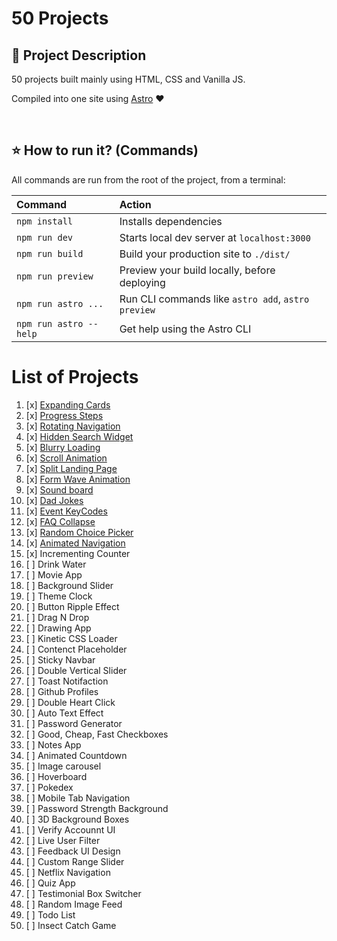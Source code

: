 # 50 Projects

## 📝 Project Description

50 projects built mainly using HTML, CSS and Vanilla JS.

Compiled into one site using [Astro](https://astro.build) ♥️

<br>

## ⭐ How to run it? (Commands)

All commands are run from the root of the project, from a terminal:

| Command                | Action                                             |
| :--------------------- | :------------------------------------------------- |
| `npm install`          | Installs dependencies                              |
| `npm run dev`          | Starts local dev server at `localhost:3000`        |
| `npm run build`        | Build your production site to `./dist/`            |
| `npm run preview`      | Preview your build locally, before deploying       |
| `npm run astro ...`    | Run CLI commands like `astro add`, `astro preview` |
| `npm run astro --help` | Get help using the Astro CLI                       |

# List of Projects

1.  [x] [Expanding Cards](https://github.com/JohnPevien/50-Projects/blob/main/src/pages/project/expanding-cards.astro)
2.  [x] [Progress Steps](https://github.com/JohnPevien/50-Projects/blob/main/src/pages/project/progress-steps.astro)
3.  [x] [Rotating Navigation](https://github.com/JohnPevien/50-Projects/blob/main/src/pages/project/rotating-navigation.astro)
4.  [x] [Hidden Search Widget](https://github.com/JohnPevien/50-Projects/blob/main/src/pages/project/hidden-search-widget.astro)
5.  [x] [Blurry Loading](https://github.com/JohnPevien/50-Projects/blob/main/src/pages/project/blurry-loading.astro)
6.  [x] [Scroll Animation](https://github.com/JohnPevien/50-Projects/blob/main/src/pages/project/scrolling-animation.astro)
7.  [x] [Split Landing Page](https://github.com/JohnPevien/50-Projects/blob/main/src/pages/project/split-landing-page.astro)
8.  [x] [Form Wave Animation](https://github.com/JohnPevien/50-Projects/blob/main/src/pages/project/form-wave-animation.astro)
9.  [x] [Sound board](https://github.com/JohnPevien/50-Projects/blob/main/src/pages/project/soundboard.astro)
10. [x] [Dad Jokes](https://github.com/JohnPevien/50-Projects/blob/main/src/pages/project/dad-jokes.astro)
11. [x] [Event KeyCodes](https://github.com/JohnPevien/50-Projects/blob/main/src/pages/project/keycode.astro)
12. [x] [FAQ Collapse](https://github.com/JohnPevien/50-Projects/blob/main/src/pages/project/faq.astro)
13. [x] [Random Choice Picker](https://github.com/JohnPevien/50-Projects/blob/main/src/pages/project/random-choice-picker.astro)
14. [x] [Animated Navigation](https://github.com/JohnPevien/50-Projects/blob/main/src/pages/project/animated-navigation.astro)
15. [x] Incrementing Counter
16. [ ] Drink Water
17. [ ] Movie App
18. [ ] Background Slider
19. [ ] Theme Clock
20. [ ] Button Ripple Effect
21. [ ] Drag N Drop
22. [ ] Drawing App
23. [ ] Kinetic CSS Loader
24. [ ] Contenct Placeholder
25. [ ] Sticky Navbar
26. [ ] Double Vertical Slider
27. [ ] Toast Notifaction
28. [ ] Github Profiles
29. [ ] Double Heart Click
30. [ ] Auto Text Effect
31. [ ] Password Generator
32. [ ] Good, Cheap, Fast Checkboxes
33. [ ] Notes App
34. [ ] Animated Countdown
35. [ ] Image carousel
36. [ ] Hoverboard
37. [ ] Pokedex
38. [ ] Mobile Tab Navigation
39. [ ] Password Strength Background
40. [ ] 3D Background Boxes
41. [ ] Verify Accounnt UI
42. [ ] Live User Filter
43. [ ] Feedback UI Design
44. [ ] Custom Range Slider
45. [ ] Netflix Navigation
46. [ ] Quiz App
47. [ ] Testimonial Box Switcher
48. [ ] Random Image Feed
49. [ ] Todo List
50. [ ] Insect Catch Game

